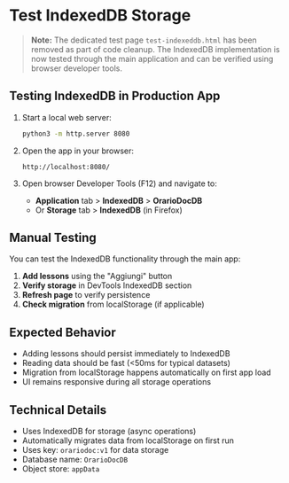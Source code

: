 # Test IndexedDB Storage

> **Note:** The dedicated test page `test-indexeddb.html` has been removed as part of code cleanup. 
> The IndexedDB implementation is now tested through the main application and can be verified 
> using browser developer tools.

## Testing IndexedDB in Production App

1. Start a local web server:
   ```bash
   python3 -m http.server 8080
   ```

2. Open the app in your browser:
   ```
   http://localhost:8080/
   ```

3. Open browser Developer Tools (F12) and navigate to:
   - **Application** tab > **IndexedDB** > **OrarioDocDB**
   - Or **Storage** tab > **IndexedDB** (in Firefox)

## Manual Testing

You can test the IndexedDB functionality through the main app:

1. **Add lessons** using the "Aggiungi" button
2. **Verify storage** in DevTools IndexedDB section
3. **Refresh page** to verify persistence
4. **Check migration** from localStorage (if applicable)

## Expected Behavior

- Adding lessons should persist immediately to IndexedDB
- Reading data should be fast (<50ms for typical datasets)
- Migration from localStorage happens automatically on first app load
- UI remains responsive during all storage operations

## Technical Details

- Uses IndexedDB for storage (async operations)
- Automatically migrates data from localStorage on first run
- Uses key: `orariodoc:v1` for data storage
- Database name: `OrarioDocDB`
- Object store: `appData`
